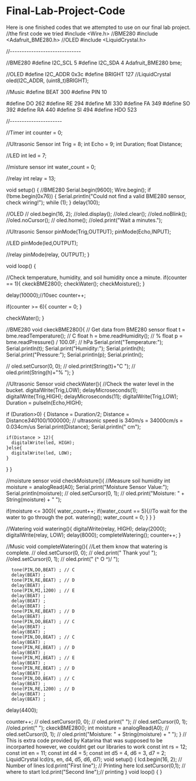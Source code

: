 # Final-Lab-Project-Code
Here is one finished codes that we attempted to use on our final lab project.
//the first code we tried 
#include <Wire.h>
//BME280
#include <Adafruit_BME280.h>
//OLED
#include <LiquidCrystal.h>

//------------------------------

//BME280
#define I2C_SCL 5
#define I2C_SDA 4
Adafruit_BME280 bme;

//OLED
#define I2C_ADDR 0x3c
#define BRIGHT 127
//LiquidCrystal oled(I2C_ADDR, (uint8_t)BRIGHT);

//Music
#define BEAT 300
#define PIN 10

#define DO 262
#define RE 294
#define MI 330
#define FA 349
#define SO 392
#define RA 440
#define SI 494
#define HDO 523

//----------------------

//Timer
int counter = 0;

//Ultrasonic Sensor
int Trig = 8;
int Echo = 9;
int Duration;
float Distance;

//LED
int led = 7;

//misture sensor
int water_count = 0;

//relay
int relay = 13;

void setup() {
  //BME280
  Serial.begin(9600);
  Wire.begin();
  if (!bme.begin(0x76)) {
      Serial.println("Could not find a valid BME280 sensor, check wiring!");
      while (1);
  }
  delay(100);

  //OLED
 // oled.begin(16, 2);
  //oled.display();
  //oled.clear();
  //oled.noBlink();
  //oled.noCursor();
 // oled.home();
  //oled.print("Wait a minutes.");

  //Ultrasonic Sensor
  pinMode(Trig,OUTPUT);
  pinMode(Echo,INPUT);

  //LED
  pinMode(led,OUTPUT);

  //relay
  pinMode(relay, OUTPUT);
}

void loop() {
  
  //Check temperature, humidity, and soil humidity once a minute.
  if(counter == 1){
    ckeckBME280();
    checkWater();
    checkMoisture();
  }

  delay(10000);//10sec
  counter++;
  
  if(counter >= 6){
    counter = 0;
  }

  checkWater();
}

//BME280
void ckeckBME280(){
  // Get data from BME280 sensor
  float t = bme.readTemperature();       // C
  float h = bme.readHumidity();          // %
  float p = bme.readPressure() / 100.0F; // hPa
  Serial.print("Temperature:");
  Serial.println(t);
  Serial.print("Humidity:");
  Serial.println(h);
  Serial.print("Pressure:");
  Serial.println(p);
  Serial.println();

//  oled.setCursor(0, 0);
 // oled.print(String(t)+"C ");
 // oled.print(String(h)+"%    ");
}

//Ultrasonic Sensor
void checkWater(){
  //Check the water level in the bucket.
  digitalWrite(Trig,LOW);
  delayMicroseconds(1);
  digitalWrite(Trig,HIGH);
  delayMicroseconds(11);
  digitalWrite(Trig,LOW);
  Duration = pulseIn(Echo,HIGH);
  
  if (Duration>0) {
    Distance = Duration/2;
    Distance = Distance*340*100/1000000; // ultrasonic speed is 340m/s = 34000cm/s = 0.034cm/us 
    Serial.print(Distance);
    Serial.println(" cm");
    
    if(Distance > 12){
      digitalWrite(led, HIGH);
    }else{
      digitalWrite(led, LOW);
    }
    
  }
}

//moisture sensor
void checkMoisture(){
  //Measure soil humidity
  int moisture = analogRead(A0);
  Serial.print("Moisture Sensor Value:");
  Serial.println(moisture);
//  oled.setCursor(0, 1);
 // oled.print("Moisture: " + String(moisture) + "   ");
  
  if(moisture <= 300){
    water_count++;
    if(water_count == 5){//To wait for the water to go through the pot.
      watering();
      water_count = 0;
    }
  }
}


//Watering
void watering(){
  digitalWrite(relay, HIGH);
  delay(2000);
  digitalWrite(relay, LOW);
  delay(8000);
  completeWatering();
  counter++; 
}

//Music
void completeWatering(){
  //Let them know that watering is complete.
//  oled.setCursor(0, 0);
//  oled.print("   Thank you!   ");
  //oled.setCursor(0, 1);
 // oled.print("   (^ O ^)/     ");
  
      tone(PIN,DO,BEAT) ; // C
      delay(BEAT) ;
      tone(PIN,RE,BEAT) ; // D
      delay(BEAT) ;
      tone(PIN,MI,1200) ; // E
      delay(BEAT) ;
      delay(BEAT) ;
      delay(BEAT) ;
      tone(PIN,RE,BEAT) ; // D
      delay(BEAT) ;
      tone(PIN,DO,BEAT) ; // C
      delay(BEAT) ;
      delay(BEAT) ;
      tone(PIN,DO,BEAT) ; // C
      delay(BEAT) ;
      tone(PIN,RE,BEAT) ; // D
      delay(BEAT) ;
      tone(PIN,MI,BEAT) ; // E
      delay(BEAT) ;
      tone(PIN,RE,BEAT) ; // D
      delay(BEAT) ;
      tone(PIN,DO,BEAT) ; // C
      delay(BEAT) ;
      tone(PIN,RE,1200) ; // D
      delay(BEAT) ;
      delay(BEAT) ;
  delay(4400);
      
  counter++;
//  oled.setCursor(0, 0);
 // oled.print("                  ");
 // oled.setCursor(0, 1);
  //oled.print("                  ");
  ckeckBME280();
  int moisture = analogRead(A0);
 // oled.setCursor(0, 1);
 // oled.print("Moisture: " + String(moisture) + "   ");
}
// This is extra code provided by Katarina that was supposed to be incorparted however, we couldnt get our libraries to work
const int rs = 12;
const int en = 11;
const int d4 = 5;
const int d5 = 4, d6 = 3, d7 = 2;
LiquidCrystal lcd(rs, en, d4, d5, d6, d7);
void setup() {
  lcd.begin(16, 2);        // Number of lines
  lcd.print("First line"); // Printing here
  lcd.setCursor(0,1);      // where to start
  lcd.print("Second line");//  printing
}
void loop() {
}

